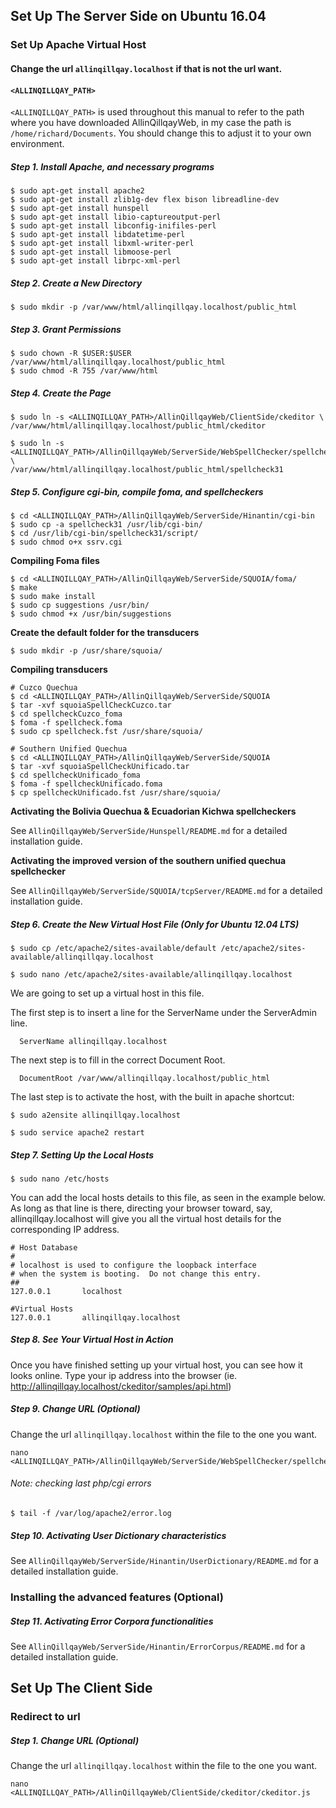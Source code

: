 ## Set Up The Server Side on Ubuntu 16.04
### Set Up Apache Virtual Host

#### Change the url `allinqillqay.localhost` if that is not the url want.

#### `<ALLINQILLQAY_PATH>`

`<ALLINQILLQAY_PATH>` is used throughout this manual to refer to 
the path where you have downloaded AllinQillqayWeb, in my case 
the path is `/home/richard/Documents`. You should change this to 
adjust it to your own environment.

##### Step 1. Install Apache, and necessary programs

```
$ sudo apt-get install apache2
$ sudo apt-get install zlib1g-dev flex bison libreadline-dev
$ sudo apt-get install hunspell
$ sudo apt-get install libio-captureoutput-perl
$ sudo apt-get install libconfig-inifiles-perl
$ sudo apt-get install libdatetime-perl
$ sudo apt-get install libxml-writer-perl
$ sudo apt-get install libmoose-perl
$ sudo apt-get install librpc-xml-perl
```

##### Step 2. Create a New Directory

```
$ sudo mkdir -p /var/www/html/allinqillqay.localhost/public_html
```

##### Step 3. Grant Permissions

```
$ sudo chown -R $USER:$USER /var/www/html/allinqillqay.localhost/public_html
$ sudo chmod -R 755 /var/www/html
```
##### Step 4. Create the Page

```
$ sudo ln -s <ALLINQILLQAY_PATH>/AllinQillqayWeb/ClientSide/ckeditor \
/var/www/html/allinqillqay.localhost/public_html/ckeditor

$ sudo ln -s <ALLINQILLQAY_PATH>/AllinQillqayWeb/ServerSide/WebSpellChecker/spellcheck31 \
/var/www/html/allinqillqay.localhost/public_html/spellcheck31
```

##### Step 5. Configure cgi-bin, compile foma, and spellcheckers

```
$ cd <ALLINQILLQAY_PATH>/AllinQillqayWeb/ServerSide/Hinantin/cgi-bin 
$ sudo cp -a spellcheck31 /usr/lib/cgi-bin/
$ cd /usr/lib/cgi-bin/spellcheck31/script/
$ sudo chmod o+x ssrv.cgi
```

**Compiling Foma files**

```
$ cd <ALLINQILLQAY_PATH>/AllinQillqayWeb/ServerSide/SQUOIA/foma/
$ make
$ sudo make install
$ sudo cp suggestions /usr/bin/
$ sudo chmod +x /usr/bin/suggestions
```
**Create the default folder for the transducers**

```
$ sudo mkdir -p /usr/share/squoia/
```

**Compiling transducers**

```
# Cuzco Quechua
$ cd <ALLINQILLQAY_PATH>/AllinQillqayWeb/ServerSide/SQUOIA
$ tar -xvf squoiaSpellCheckCuzco.tar
$ cd spellcheckCuzco_foma
$ foma -f spellcheck.foma
$ sudo cp spellcheck.fst /usr/share/squoia/

# Southern Unified Quechua
$ cd <ALLINQILLQAY_PATH>/AllinQillqayWeb/ServerSide/SQUOIA
$ tar -xvf squoiaSpellCheckUnificado.tar
$ cd spellcheckUnificado_foma
$ foma -f spellcheckUnificado.foma
$ cp spellcheckUnificado.fst /usr/share/squoia/
```
**Activating the Bolivia Quechua & Ecuadorian Kichwa spellcheckers**

See `AllinQillqayWeb/ServerSide/Hunspell/README.md` for a detailed installation guide.

**Activating the improved version of the southern unified quechua spellchecker**

See `AllinQillqayWeb/ServerSide/SQUOIA/tcpServer/README.md` for a detailed installation guide.


##### Step 6. Create the New Virtual Host File (Only for Ubuntu 12.04 LTS)


```
$ sudo cp /etc/apache2/sites-available/default /etc/apache2/sites-available/allinqillqay.localhost

$ sudo nano /etc/apache2/sites-available/allinqillqay.localhost
```

We are going to set up a virtual host in this file.

The first step is to insert a line for the ServerName under the ServerAdmin line.

```
  ServerName allinqillqay.localhost 
```

The next step is to fill in the correct Document Root. 

```
  DocumentRoot /var/www/allinqillqay.localhost/public_html 
```

The last step is to activate the host, with the built in apache shortcut:

```
$ sudo a2ensite allinqillqay.localhost

$ sudo service apache2 restart
```

##### Step 7. Setting Up the Local Hosts

```
$ sudo nano /etc/hosts 
```

You can add the local hosts details to this file, as seen in the example below. As long as that line is there, directing your browser toward, say, allinqillqay.localhost will give you all the virtual host details for the corresponding IP address.

```
# Host Database
#
# localhost is used to configure the loopback interface
# when the system is booting.  Do not change this entry.
##
127.0.0.1       localhost

#Virtual Hosts 
127.0.0.1       allinqillqay.localhost

```

##### Step 8. See Your Virtual Host in Action
Once you have finished setting up your virtual host, you can see how it looks online. Type your ip address into the browser (ie. http://allinqillqay.localhost/ckeditor/samples/api.html)

##### Step 9. Change URL (Optional)

Change the url `allinqillqay.localhost` within the file to the one you want.

```
nano <ALLINQILLQAY_PATH>/AllinQillqayWeb/ServerSide/WebSpellChecker/spellcheck31/lf/scayt3/ckscayt/ckscayt.js
```

###### Note: checking last php/cgi errors

```
$ tail -f /var/log/apache2/error.log

```
##### Step 10. Activating User Dictionary characteristics

See `AllinQillqayWeb/ServerSide/Hinantin/UserDictionary/README.md` for a detailed installation guide.

### Installing the advanced features (Optional)

##### Step 11. Activating Error Corpora functionalities

See `AllinQillqayWeb/ServerSide/Hinantin/ErrorCorpus/README.md` for a detailed installation guide.


## Set Up The Client Side
### Redirect to url

##### Step 1. Change URL (Optional)

Change the url `allinqillqay.localhost` within the file to the one you want.

```
nano <ALLINQILLQAY_PATH>/AllinQillqayWeb/ClientSide/ckeditor/ckeditor.js
```


